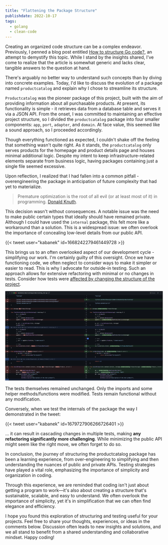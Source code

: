 ```yaml
---
title: "Flattening the Package Structure"
publishdate: 2022-10-17
tags:
  - golang
  - clean-code
---
```


Creating an organized code structure can be a complex endeavor. Previously, I penned a blog post entitled [How to structure Go code?](/how-to-structure-go-code/), an attempt to demystify this topic. While I stand by the insights shared, I've come to realize that the article is somewhat generic and lacks clear, tangible answers to the question at hand.

There's arguably no better way to understand such concepts than by diving into concrete examples. Today, I'd like to discuss the evolution of a package named `productcatalog` and explain why I chose to streamline its structure.

`Productcatalog` was the pioneer package of this project, built with the aim of providing information about all purchasable products. At present, its functionality is simple - it retrieves data from a database table and serves it via a JSON API. From the onset, I was committed to maintaining an effective project structure, so I divided the `productcatalog` package into four smaller components: `app`, `port`, `adapter`, and `domain`. At face value, this seemed like a sound approach, so I proceeded accordingly.

Though everything functioned as expected, I couldn't shake off the feeling that something wasn't quite right. As it stands, the `productcatalog` only serves products for the homepage and product details page and houses minimal additional logic. Despite my intent to keep infrastructure-related elements separate from business logic, having packages containing just a single file seemed excessive.

Upon reflection, I realized that I had fallen into a common pitfall - overengineering the package in anticipation of future complexity that had yet to materialize.

> Premature optimization is the root of all evil (or at least most of it) in programming.
> [Donald Knuth](https://en.wikipedia.org/wiki/Donald_Knuth).

This decision wasn't without consequences. A notable issue was the need to make public certain types that ideally should have remained private. Although I could have used the `internal` package, this felt more like a workaround than a solution. This is a widespread issue: we often overlook the importance of concealing low-level details from our public API.

{{< tweet user="kabanek" id=1668242279461449728 >}}

This brings us to an often overlooked aspect of our development cycle - simplifying our work. I'm certainly guilty of this oversight. Once we have functioning code, we often neglect to consider ways to make it simpler or easier to read. This is why I advocate for outside-in testing. Such an approach allows for extensive refactoring with minimal or no changes in tests. Consider how tests were [affected by changing the structure of the project](https://github.com/golang-app/ecommerce/pull/57/files#diff-4ea0762aed35c91c2b563b2121d606ba305b59fef7899dcb892031bf18f28f0bR19).

![Impact of restructuring on test](pr.png)

The tests themselves remained unchanged. Only the imports and some helper methods/functions were modified. Tests remain functional without any modification.

Conversely, when we test the internals of the package the way I demonstrated in the tweet:

{{< tweet user="kabanek" id=1679727906266726401 >}}

... it can result in cascading changes in multiple tests, making **any refactoring significantly more challenging**. While minimizing the public API might seem like the right move, we often forget to do so.

In conclusion, the journey of structuring the productcatalog package has been a learning experience, from over-engineering to simplifying and then understanding the nuances of public and private APIs. Testing strategies have played a vital role, emphasizing the importance of simplicity and organization in coding.

Through this experience, we are reminded that coding isn't just about getting a program to work—it's also about creating a structure that's sustainable, scalable, and easy to understand. We often overlook the importance of simplicity, yet it's in simplification that we can often find elegance and efficiency.

I hope you found this exploration of structuring and testing useful for your projects. Feel free to share your thoughts, experiences, or ideas in the comments below. Discussion often leads to new insights and solutions, and we all stand to benefit from a shared understanding and collaborative mindset. Happy coding!